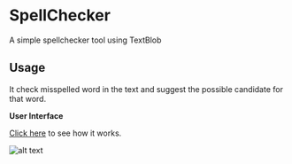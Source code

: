 # SpellChecker
A simple spellchecker tool using TextBlob

## Usage

It check misspelled word in the text and suggest the possible candidate for that word.

**User Interface**

[Click here](https://ridi-sc.herokuapp.com/) to see how it works.

![alt text](https://i.ibb.co/x1RdqP0/Screenshot-from-2019-10-20-12-16-25.png)




